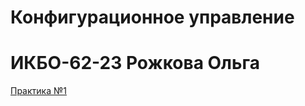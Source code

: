 # Конфигурационное управление
# ИКБО-62-23 Рожкова Ольга
[Практика №1](https://github.com/guezwhozbak/cfg/blob/main/practice1.md)
